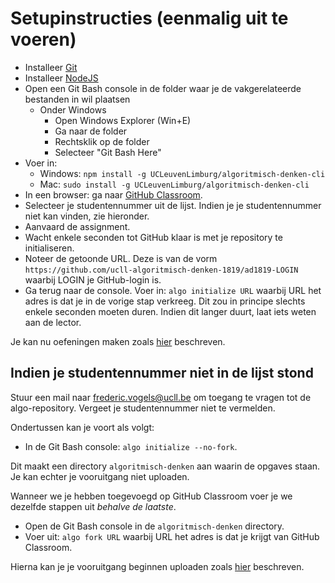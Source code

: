 # Setupinstructies (eenmalig uit te voeren)

* Installeer [Git](https://git-scm.com/)
* Installeer [NodeJS](https://nodejs.org/)
* Open een Git Bash console in de folder waar je de vakgerelateerde bestanden in wil plaatsen
  * Onder Windows
    * Open Windows Explorer (Win+E)
    * Ga naar de folder
    * Rechtsklik op de folder
    * Selecteer "Git Bash Here"
* Voer in:
  * Windows: `npm install -g UCLeuvenLimburg/algoritmisch-denken-cli`
  * Mac: `sudo install -g UCLeuvenLimburg/algoritmisch-denken-cli`
* In een browser: ga naar [GitHub Classroom](https://classroom.github.com/a/CkWbidEY).
* Selecteer je studentennummer uit de lijst. Indien je je studentennummer niet kan vinden, zie hieronder.
* Aanvaard de assignment.
* Wacht enkele seconden tot GitHub klaar is met je repository te initialiseren.
* Noteer de getoonde URL. Deze is van de vorm `https://github.com/ucll-algoritmisch-denken-1819/ad1819-LOGIN` waarbij LOGIN je GitHub-login is.
* Ga terug naar de console. Voer in: `algo initialize URL` waarbij URL het adres is dat je in de vorige stap verkreeg. Dit zou in principe slechts enkele seconden moeten duren. Indien dit langer duurt, laat iets weten aan de lector.

Je kan nu oefeningen maken zoals [hier](usage.md) beschreven.


## Indien je studentennummer niet in de lijst stond

Stuur een mail naar frederic.vogels@ucll.be om toegang te vragen tot de algo-repository. Vergeet
je studentennummer niet te vermelden.

Ondertussen kan je voort als volgt:

* In de Git Bash console: `algo initialize --no-fork`.

Dit maakt een directory `algoritmisch-denken` aan waarin de opgaves staan.
Je kan echter je vooruitgang niet uploaden.

Wanneer we je hebben toegevoegd op GitHub Classroom voer je we dezelfde stappen uit *behalve de laatste*.

* Open de Git Bash console in de `algoritmisch-denken` directory.
* Voer uit: `algo fork URL` waarbij URL het adres is dat je krijgt van GitHub Classroom.

Hierna kan je je vooruitgang beginnen uploaden zoals [hier](usage.md) beschreven.

